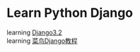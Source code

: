 <!--
 * @Author: your name
 * @Date: 2021-06-03 11:45:47
 * @LastEditTime: 2021-06-03 11:46:01
 * @LastEditors: Please set LastEditors
 * @Description: In User Settings Edit
 * @FilePath: \learn-python-Django\README.md
-->
# Learn Python Django  

learning [Django3.2](https://docs.djangoproject.com/zh-hans/3.2/)  
learning [菜鸟Django教程](https://www.runoob.com/django/django-tutorial.html)  
